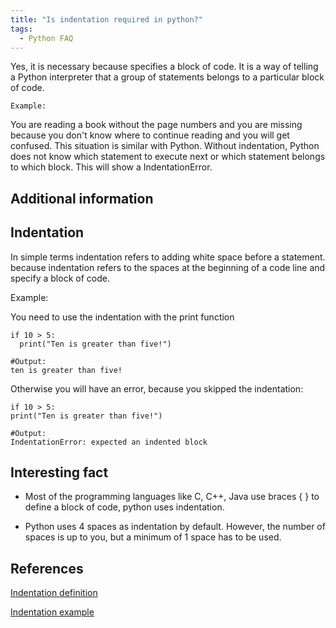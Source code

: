 ```yaml
---
title: "Is indentation required in python?"
tags:
  - Python FAQ
---
```


Yes, it is necessary because specifies a block of code. It is a way of telling a Python interpreter that a group of statements belongs to a particular block of code.

`Example:`

You are reading a book without the page numbers and you are  missing because you don't know  where to continue reading and you will get confused. This situation is similar with Python. Without indentation, Python does not know which statement to execute next or which statement belongs to which block. This will show a IndentationError.

## Additional information

## Indentation

In simple terms indentation refers to adding white space before a statement. because indentation refers to the spaces at the beginning of a code line and specify a block of code.

Example:

You need to use the indentation with the print function

```python3
if 10 > 5:
  print("Ten is greater than five!")

#Output:
ten is greater than five!
```

Otherwise you will have an error, because you skipped the indentation:

```python3
if 10 > 5:
print("Ten is greater than five!")

#Output:
IndentationError: expected an indented block
```

## Interesting fact

* Most of the programming languages like C, C++, Java use braces { } to define a block of code, python uses indentation.

* Python uses 4 spaces as indentation by default. However, the number of spaces is up to you, but a minimum of 1 space has to be used.

## References

[Indentation definition](https://www.w3schools.com/python/gloss_python_indentation.asp)

[Indentation example](https://www.geeksforgeeks.org/indentation-in-python/)
